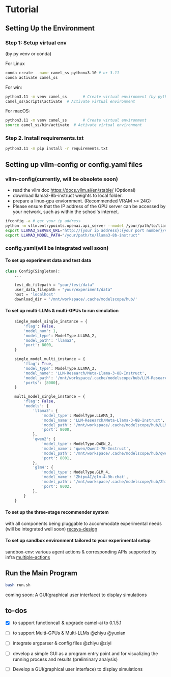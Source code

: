 # Tutorial

## Setting Up the Environment

### Step 1: Setup virtual env

(by py venv or conda)

For Linux
```bash
conda create --name camel_ss python=3.10 # or 3.11
conda activate camel_ss
```

For win:

```bash
python3.11 -m venv camel_ss       # Create virtual environment (by python3.10 or 3.11)
camel_ss\Scripts\activate  # Activate virtual environment
```

For macOS:

```bash
python3.11 -m venv camel_ss       # Create virtual environment
source camel_ss/bin/activate  # Activate virtual environment
```


### Step 2. Install requirements.txt

```bash
python3.11 -m pip install -r requirements.txt 
```

## Setting up vllm-config or config.yaml files

### vllm-config(currently, will be obsolete soon)
- read the vllm doc https://docs.vllm.ai/en/stable/ (Optional)
- download llama3-8b-instruct weights to local folder.
- prepare a linux-gpu enviornment. (Recommended VRAM >= 24G)
- Please ensure that the IP address of the GPU server can be accessed by your network, such as within the school's internet.

```bash
ifconfig -a # get your ip address
python -m vllm.entrypoints.openai.api_server --model /your/path/to/llama3-8b-instruct # get your port number
export LLAMA3_SERVER_URL="http://{your ip address}:{your port number}/v1" # eg, http://10.160.2.154:8000/v1
export LLAMA3_MODEL_PATH="/your/path/to/llama3-8b-instruct"
```

### config.yaml(will be integrated well soon)

#### To set up experiment data and test data
```python
class Config(Singleton):
    ...

    test_db_filepath = "your/test/data"
    user_data_filepath = "your/experiment/data"
    host = 'localhost'
    download_dir = '/mnt/workspace/.cache/modelscope/hub/'
```

#### To set up multi-LLMs & multi-GPUs to run simulation
```python
    single_model_single_instance = {
        'flag': False,
        'model_num': 1,
        'model_type': ModelType.LLAMA_2,
        'model_path': 'llama2',
        'port': 8000,
    }

    single_model_multi_instance = {
        'flag': True,
        'model_type': ModelType.LLAMA_3,
        'model_name': 'LLM-Research/Meta-Llama-3-8B-Instruct',
        'model_path': '/mnt/workspace/.cache/modelscope/hub/LLM-Research/Meta-Llama-3-8B-Instruct',
        'ports': [8000],
    }

    multi_model_single_instance = {
        'flag': False,
        'models': {
            'llama3': {
                'model_type': ModelType.LLAMA_3,
                'model_name': 'LLM-Research/Meta-Llama-3-8B-Instruct',
                'model_path': '/mnt/workspace/.cache/modelscope/hub/LLM-Research/Meta-Llama-3-8B-Instruct',
                'port': 8000,
            },
            'qwen2': {
                'model_type': ModelType.QWEN_2,
                'model_name': 'qwen/Qwen2-7B-Instruct',
                'model_path': '/mnt/workspace/.cache/modelscope/hub/qwen/Qwen2-7B-Instruct',
                'port': 8001,
            },
            'glm4': {
                'model_type': ModelType.GLM_4,
                'model_name': 'ZhipuAI/glm-4-9b-chat',
                'model_path': '/mnt/workspace/.cache/modelscope/hub/ZhipuAI/glm-4-9b-chat',
                'port': 8002,
            },
        }
    }
```

#### To set up the three-stage recommender system 
with all components being pluggable to accommodate experimental needs 
(will be integrated well soon)
[recsys-design](./static/recsys.jpg)

#### To set up sandbox environment tailored to your experimental setup
sandbox-env: various agent actions & corresponding APIs supported by infra
[multiple-actions](./static/mutliple-actions.png)


## Run the Main Program


```bash
bash run.sh
```
coming soon:
A GUI(graphical user interface) to display simulations


## to-dos
- [x] to support functioncall & upgrade camel-ai to 0.1.5.1
- [ ] to support Multi-GPUs & Multi-LLMs @zhiyu @yuxian
- [ ] integrate argparser & config files @zhiyu @ziyi
- [ ] develop a simple GUI as a program entry point and for visualizing the running process and results (preliminary analysis)
- [ ] Develop a GUI(graphical user interface) to display simulations



